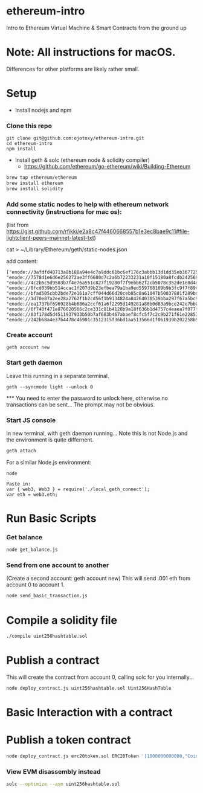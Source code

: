 # ethereum-intro
Intro to Ethereum Virtual Machine &amp; Smart Contracts from the ground up

# Note: All instructions for macOS.
Differences for other platforms are likely rather small.

# Setup

* Install nodejs and npm

### Clone this repo
```
git clone git@github.com:ojotoxy/ethereum-intro.git
cd ethereum-intro
npm install
```

* Install geth & solc (ethereum node & solidity compiler)
  - https://github.com/ethereum/go-ethereum/wiki/Building-Ethereum
  
```bash
brew tap ethereum/ethereum
brew install ethereum
brew install solidity
```


### Add some static nodes to help with ethereum network connectivity (instructions for mac os):
(list from https://gist.github.com/rfikki/e2a8c47f4460668557b1e3ec8bae9c11#file-lightclient-peers-mainnet-latest-txt)

cat > ~/Library/Ethereum/geth/static-nodes.json

add content:
```
["enode://3afdfd40713a8b188a94e4c7a9ddc61bc6ef176c3abbb13d1dd35eb367725b95329a7570039044dbffa49c50d4aa65f0a1f99ee68e46b8e2f09100d11d4fc85a@31.17.230.132:30303", 
"enode://7578d1e6d6e256272ae3ff6680d7c2a6b72233231a10f15180a8fcdb2425692c81542a3e7255a804ceda8b081987d007e4e30f9a9e893107b344d7b9b07b11f1@50.250.156.59:30303", 
"enode://4c2b5c5d9503b7f4e76a551c827f19200f7f9ebb62f2cb5078c352de1e8d4d1006efa8fc143f9ccf2c8fd85836198dc1c69729dfa1c54d63f5d1d57fd8781bf8@62.151.178.212:30303", 
"enode://8fcd039bb514ccac1f207d9b23efbea79a1ba9ed559768109b9b3fc9f7f89cfc3a6cd3e11ec1d92a93bdbfe2322e43f3bb3d9519530e8b503c92294116c38c32@108.232.148.241:30303", 
"enode://bfad505cbb2bde72e161a7cff044d66d20ceb85c8a61047b50037881f289bd2dcc064189ade2077daddd5b20fd2fc6dee7208f227ae2a34361bf51751d225e8e@51.15.220.91:30303", 
"enode://1d70e87a2ee28a2762f1b2cd56f1b9134824a84264030539bba297f67a5bc9ec7ae3016b5f900dc59b1c27b4e258a63fc282a37b2dd6e25a8377473530513394@208.88.169.151:30303", 
"enode://ea1737bf696928b4b686a2ccf61a6f2295d149281a80b0d83a9bce242e7bb084434c0837a2002d4cc2840663571ecf3e45517545499c466e4373c69951d090fe@163.172.181.92:30303", 
"enode://0f740f471e876020566c2ce331c81b4128b9a18f636b1d4757c4eaea7f077f4b15597a743f163280293b0a7e35092064be11c4ec199b9905541852a36be9004b@206.221.178.149:30303", 
"enode://03f178d5d4511937933b50b7af683b467abaef8cfc5f7c2c9b271f61e228578ae192aaafc7f0d8035dfa994e734c2c2f72c229e383706be2f4fa43efbe9f94f4@163.172.149.200:30303", 
"enode://242b68a4e37b4478c46901c3512315f36bd1aa513566d1f061939b202258b55d63d66367bc5807e62ec03ae673bead9a351846e3f23284ce79537ff7afa65615@34.201.26.61:30303"]
```

### Create account

```
geth account new
```

### Start geth daemon
Leave this running in a separate terminal.
```
geth --syncmode light --unlock 0
```
*** You need to enter the password to unlock here, otherwise no transactions can be sent... The prompt may not be obvious.

### Start JS console
In new terminal, with geth daemon running... Note this is not Node.js and the environment is quite differnent.
```bash
geth attach
```

For a similar Node.js environment:
```
node

Paste in:
var { web3, Web3 } = require('./local_geth_connect');
var eth = web3.eth;

```


# Run Basic Scripts

### Get balance
```bash
node get_balance.js
```

### Send from one account to another
(Create a second account: geth account new)
This will send .001 eth from account 0 to account 1.
```bash
node send_basic_transaction.js
```


# Compile a solidity file
```bash
./compile uint256hashtable.sol
```

# Publish a contract
This will create the contract from account 0, calling solc for you internally...
```bash
node deploy_contract.js uint256hashtable.sol Uint256HashTable
```

# Basic Interaction with a contract

# Publish a token contract
```bash
node deploy_contract.js erc20token.sol ERC20Token '[1000000000000,"CoinyCoin",0,"CC"]'
```

### View EVM disassembly instead
```bash
solc --optimize --asm uint256hashtable.sol
```
